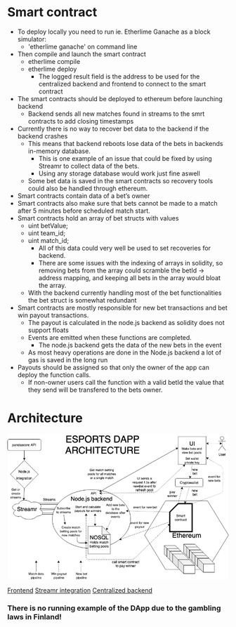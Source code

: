 # Smart contract
* To deploy locally you need to run ie. Etherlime Ganache as a block simulator:
    * 'etherlime ganache' on command line
* Then compile and launch the smart contract
    * etherlime compile
    * etherlime deploy
        * The logged result field is the address to be used for the centralized backend and frontend to connect to the smart contract
* The smart contracts should be deployed to ethereum before launching backend
    * Backend sends all new matches found in streams to the smrt contracts to add closing timestamps
* Currently there is no way to recover bet data to the backend if the backend crashes
    * This means that backend reboots lose data of the bets in backends in-memory database.
        * This is one example of an issue that could be fixed by using Streamr to collect data of the bets.
        * Using any storage database would work just fine aswell
    * Some bet data is saved in the smart contracts so recovery tools could also be handled through ethereum.
* Smart contracts contain data of a bet’s owner
* Smart contracts also make sure that bets cannot be made to a match after 5 minutes before scheduled match start.
* Smart contracts hold an array of bet structs with values
    * uint betValue;
    * uint team_id;
    * uint match_id;
        * All of this data could very well be used to set recoveries for backend.
        * There are some issues with the indexing of arrays in solidity, so removing bets from the array could scramble the betId -> address mapping, and keeping all bets in the array would bloat the array.
    * With the backend currently handling most of the bet functionalities the bet struct is somewhat redundant
* Smart contracts are mostly responsible for new bet transactions and bet win payout transactions.
    * The payout is calculated in the node.js backend as solidity does not support floats
    * Events are emitted when these functions are completed.
        * The node.js backend gets the data of the new bets in the event
    * As most heavy operations are done in the Node.js backend a lot of gas is saved in the long run
* Payouts should be assigned so that only the owner of the app can deploy the function calls.
    * If non-owner users call the function with a valid betId the value that they send will be transfered to the bets owner.

# Architecture

![DApp architecture](./docs/esports_smartcontract.png)

[Frontend](../esports-frontend)
[Streamr integration](../esports-streamr-integration)
[Centralized backend](../esports-back)

### There is no running example of the DApp due to the gambling laws in Finland!